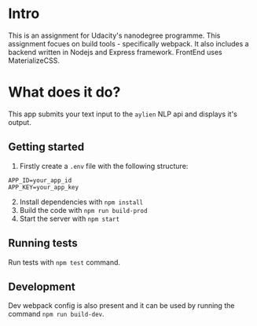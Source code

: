 # Intro
This is an assignment for Udacity's nanodegree programme. This assignment focues on build tools - specifically webpack. It also includes a backend written in Nodejs and Express framework. FrontEnd uses MaterializeCSS.

# What does it do?
This app submits your text input to the `aylien` NLP api and displays it's output.

## Getting started
1. Firstly create a `.env` file with the following structure:
```
APP_ID=your_app_id
APP_KEY=your_app_key
```
2. Install dependencies with `npm install`
3. Build the code with `npm run build-prod`
3. Start the server with `npm start`

## Running tests
Run tests with `npm test` command.

## Development
Dev webpack config is also present and it can be used by running the command `npm run build-dev`.